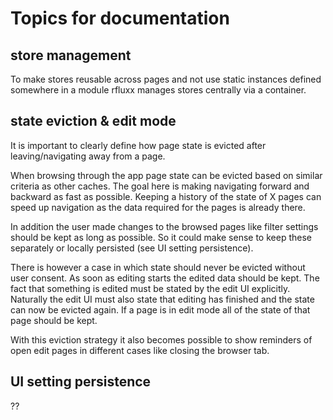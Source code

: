 # Topics for documentation

## store management

To make stores reusable across pages and not use static instances defined somewhere in a module rfluxx manages stores centrally via a container.

## state eviction & edit mode

It is important to clearly define how page state is evicted after leaving/navigating away from a page.

When browsing through the app page state can be evicted based on similar criteria as other caches. The goal here is making navigating forward and backward as fast as possible. Keeping a history of the state of X pages can speed up navigation as the data required for the pages is already there.

In addition the user made changes to the browsed pages like filter settings should be kept as long as possible. So it could make sense to keep these separately or locally persisted (see UI setting persistence).

There is however a case in which state should never be evicted without user consent. As soon as editing starts the edited data should be kept. The fact that something is edited must be stated by the edit UI explicitly. Naturally the edit UI must also state that editing has finished and the state can now be evicted again. If a page is in edit mode all of the state of that page should be kept.

With this eviction strategy it also becomes possible to show reminders of open edit pages in different cases like closing the browser tab.

## UI setting persistence

??